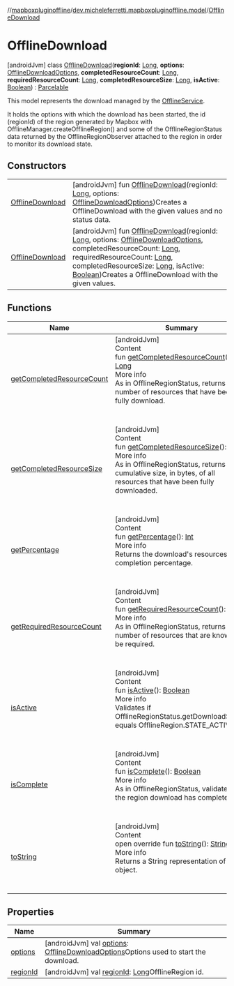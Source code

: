 //[mapboxpluginoffline](../../../index.md)/[dev.micheleferretti.mapboxpluginoffline.model](../index.md)/[OfflineDownload](index.md)



# OfflineDownload  
 [androidJvm] class [OfflineDownload](index.md)(**regionId**: [Long](https://kotlinlang.org/api/latest/jvm/stdlib/kotlin/-long/index.html), **options**: [OfflineDownloadOptions](../-offline-download-options/index.md), **completedResourceCount**: [Long](https://kotlinlang.org/api/latest/jvm/stdlib/kotlin/-long/index.html), **requiredResourceCount**: [Long](https://kotlinlang.org/api/latest/jvm/stdlib/kotlin/-long/index.html), **completedResourceSize**: [Long](https://kotlinlang.org/api/latest/jvm/stdlib/kotlin/-long/index.html), **isActive**: [Boolean](https://kotlinlang.org/api/latest/jvm/stdlib/kotlin/-boolean/index.html)) : [Parcelable](https://developer.android.com/reference/kotlin/android/os/Parcelable.html)

This model represents the download managed by the [OfflineService](../../dev.micheleferretti.mapboxpluginoffline/-offline-service/index.md).



It holds the options with which the download has been started, the id (regionId) of the region generated by Mapbox with OfflineManager.createOfflineRegion() and some of the OfflineRegionStatus data returned by the OfflineRegionObserver attached to the region in order to monitor its download state.

   


## Constructors  
  
| | |
|---|---|
| <a name="dev.micheleferretti.mapboxpluginoffline.model/OfflineDownload/OfflineDownload/#kotlin.Long#dev.micheleferretti.mapboxpluginoffline.model.OfflineDownloadOptions/PointingToDeclaration/"></a>[OfflineDownload](-offline-download.md)| <a name="dev.micheleferretti.mapboxpluginoffline.model/OfflineDownload/OfflineDownload/#kotlin.Long#dev.micheleferretti.mapboxpluginoffline.model.OfflineDownloadOptions/PointingToDeclaration/"></a> [androidJvm] fun [OfflineDownload](-offline-download.md)(regionId: [Long](https://kotlinlang.org/api/latest/jvm/stdlib/kotlin/-long/index.html), options: [OfflineDownloadOptions](../-offline-download-options/index.md))Creates a OfflineDownload with the given values and no status data.   <br>|
| <a name="dev.micheleferretti.mapboxpluginoffline.model/OfflineDownload/OfflineDownload/#kotlin.Long#dev.micheleferretti.mapboxpluginoffline.model.OfflineDownloadOptions#kotlin.Long#kotlin.Long#kotlin.Long#kotlin.Boolean/PointingToDeclaration/"></a>[OfflineDownload](-offline-download.md)| <a name="dev.micheleferretti.mapboxpluginoffline.model/OfflineDownload/OfflineDownload/#kotlin.Long#dev.micheleferretti.mapboxpluginoffline.model.OfflineDownloadOptions#kotlin.Long#kotlin.Long#kotlin.Long#kotlin.Boolean/PointingToDeclaration/"></a> [androidJvm] fun [OfflineDownload](-offline-download.md)(regionId: [Long](https://kotlinlang.org/api/latest/jvm/stdlib/kotlin/-long/index.html), options: [OfflineDownloadOptions](../-offline-download-options/index.md), completedResourceCount: [Long](https://kotlinlang.org/api/latest/jvm/stdlib/kotlin/-long/index.html), requiredResourceCount: [Long](https://kotlinlang.org/api/latest/jvm/stdlib/kotlin/-long/index.html), completedResourceSize: [Long](https://kotlinlang.org/api/latest/jvm/stdlib/kotlin/-long/index.html), isActive: [Boolean](https://kotlinlang.org/api/latest/jvm/stdlib/kotlin/-boolean/index.html))Creates a OfflineDownload with the given values.   <br>|


## Functions  
  
|  Name |  Summary | 
|---|---|
| <a name="dev.micheleferretti.mapboxpluginoffline.model/OfflineDownload/getCompletedResourceCount/#/PointingToDeclaration/"></a>[getCompletedResourceCount](get-completed-resource-count.md)| <a name="dev.micheleferretti.mapboxpluginoffline.model/OfflineDownload/getCompletedResourceCount/#/PointingToDeclaration/"></a>[androidJvm]  <br>Content  <br>fun [getCompletedResourceCount](get-completed-resource-count.md)(): [Long](https://kotlinlang.org/api/latest/jvm/stdlib/kotlin/-long/index.html)  <br>More info  <br>As in OfflineRegionStatus, returns the number of resources that have been fully download.  <br><br><br>|
| <a name="dev.micheleferretti.mapboxpluginoffline.model/OfflineDownload/getCompletedResourceSize/#/PointingToDeclaration/"></a>[getCompletedResourceSize](get-completed-resource-size.md)| <a name="dev.micheleferretti.mapboxpluginoffline.model/OfflineDownload/getCompletedResourceSize/#/PointingToDeclaration/"></a>[androidJvm]  <br>Content  <br>fun [getCompletedResourceSize](get-completed-resource-size.md)(): [Long](https://kotlinlang.org/api/latest/jvm/stdlib/kotlin/-long/index.html)  <br>More info  <br>As in OfflineRegionStatus, returns the cumulative size, in bytes, of all resources that have been fully downloaded.  <br><br><br>|
| <a name="dev.micheleferretti.mapboxpluginoffline.model/OfflineDownload/getPercentage/#/PointingToDeclaration/"></a>[getPercentage](get-percentage.md)| <a name="dev.micheleferretti.mapboxpluginoffline.model/OfflineDownload/getPercentage/#/PointingToDeclaration/"></a>[androidJvm]  <br>Content  <br>fun [getPercentage](get-percentage.md)(): [Int](https://kotlinlang.org/api/latest/jvm/stdlib/kotlin/-int/index.html)  <br>More info  <br>Returns the download's resources completion percentage.  <br><br><br>|
| <a name="dev.micheleferretti.mapboxpluginoffline.model/OfflineDownload/getRequiredResourceCount/#/PointingToDeclaration/"></a>[getRequiredResourceCount](get-required-resource-count.md)| <a name="dev.micheleferretti.mapboxpluginoffline.model/OfflineDownload/getRequiredResourceCount/#/PointingToDeclaration/"></a>[androidJvm]  <br>Content  <br>fun [getRequiredResourceCount](get-required-resource-count.md)(): [Long](https://kotlinlang.org/api/latest/jvm/stdlib/kotlin/-long/index.html)  <br>More info  <br>As in OfflineRegionStatus, returns the number of resources that are known to be required.  <br><br><br>|
| <a name="dev.micheleferretti.mapboxpluginoffline.model/OfflineDownload/isActive/#/PointingToDeclaration/"></a>[isActive](is-active.md)| <a name="dev.micheleferretti.mapboxpluginoffline.model/OfflineDownload/isActive/#/PointingToDeclaration/"></a>[androidJvm]  <br>Content  <br>fun [isActive](is-active.md)(): [Boolean](https://kotlinlang.org/api/latest/jvm/stdlib/kotlin/-boolean/index.html)  <br>More info  <br>Validates if OfflineRegionStatus.getDownloadState() equals OfflineRegion.STATE_ACTIVE.  <br><br><br>|
| <a name="dev.micheleferretti.mapboxpluginoffline.model/OfflineDownload/isComplete/#/PointingToDeclaration/"></a>[isComplete](is-complete.md)| <a name="dev.micheleferretti.mapboxpluginoffline.model/OfflineDownload/isComplete/#/PointingToDeclaration/"></a>[androidJvm]  <br>Content  <br>fun [isComplete](is-complete.md)(): [Boolean](https://kotlinlang.org/api/latest/jvm/stdlib/kotlin/-boolean/index.html)  <br>More info  <br>As in OfflineRegionStatus, validates if the region download has completed.  <br><br><br>|
| <a name="dev.micheleferretti.mapboxpluginoffline.model/OfflineDownload/toString/#/PointingToDeclaration/"></a>[toString](to-string.md)| <a name="dev.micheleferretti.mapboxpluginoffline.model/OfflineDownload/toString/#/PointingToDeclaration/"></a>[androidJvm]  <br>Content  <br>open override fun [toString](to-string.md)(): [String](https://kotlinlang.org/api/latest/jvm/stdlib/kotlin/-string/index.html)  <br>More info  <br>Returns a String representation of this object.  <br><br><br>|


## Properties  
  
|  Name |  Summary | 
|---|---|
| <a name="dev.micheleferretti.mapboxpluginoffline.model/OfflineDownload/options/#/PointingToDeclaration/"></a>[options](options.md)| <a name="dev.micheleferretti.mapboxpluginoffline.model/OfflineDownload/options/#/PointingToDeclaration/"></a> [androidJvm] val [options](options.md): [OfflineDownloadOptions](../-offline-download-options/index.md)Options used to start the download.   <br>|
| <a name="dev.micheleferretti.mapboxpluginoffline.model/OfflineDownload/regionId/#/PointingToDeclaration/"></a>[regionId](region-id.md)| <a name="dev.micheleferretti.mapboxpluginoffline.model/OfflineDownload/regionId/#/PointingToDeclaration/"></a> [androidJvm] val [regionId](region-id.md): [Long](https://kotlinlang.org/api/latest/jvm/stdlib/kotlin/-long/index.html)OfflineRegion id.   <br>|

